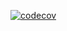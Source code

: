 [![codecov](https://codecov.io/gh/CrashMaster8497/test-js-zoo/branch/master/graph/badge.svg?token=IB0TZMOAAL)](https://codecov.io/gh/CrashMaster8497/test-js-zoo)
